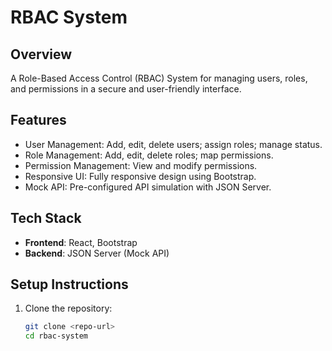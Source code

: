 # RBAC System

## Overview
A Role-Based Access Control (RBAC) System for managing users, roles, and permissions in a secure and user-friendly interface.

## Features
- User Management: Add, edit, delete users; assign roles; manage status.
- Role Management: Add, edit, delete roles; map permissions.
- Permission Management: View and modify permissions.
- Responsive UI: Fully responsive design using Bootstrap.
- Mock API: Pre-configured API simulation with JSON Server.

## Tech Stack
- **Frontend**: React, Bootstrap
- **Backend**: JSON Server (Mock API)

## Setup Instructions
1. Clone the repository:
   ```bash
   git clone <repo-url>
   cd rbac-system
